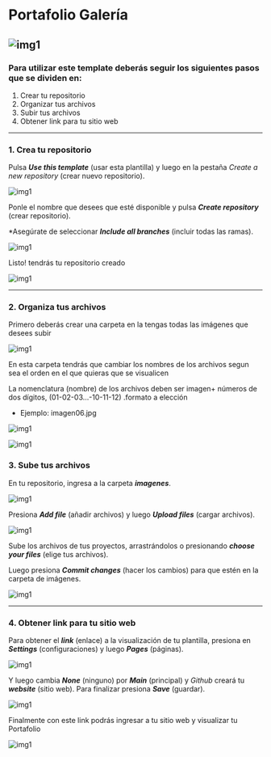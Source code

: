 # Portafolio Galería

![img1](contenidoreadme/img15.jpg)
-----
### Para utilizar este template deberás seguir los siguientes pasos que se dividen en:
1. Crear tu repositorio
2. Organizar tus archivos
3. Subir tus archivos 
4. Obtener link para tu sitio web

-----
### 1. Crea tu repositorio
Pulsa _**Use this template**_ (usar esta plantilla) y luego en la pestaña _Create a new repository_ (crear nuevo repositorio).

![img1](contenidoreadme/img01.jpg)


Ponle el nombre que desees que esté disponible y pulsa _**Create repository**_ (crear repositorio).

\*Asegúrate de seleccionar _**Include all branches**_ (incluir todas las ramas).

![img1](contenidoreadme/img3.jpg)

Listo! tendrás tu repositorio creado

![img1](contenidoreadme/img4.jpg)

-----

### 2. Organiza tus archivos

Primero deberás crear una carpeta en la tengas todas las imágenes que desees subir 

![img1](contenidoreadme/img5.jpg)

En esta carpeta tendrás que cambiar los nombres de los archivos segun sea el orden en el que quieras que se visualicen

La nomenclatura (nombre) de los archivos deben ser imagen+ números de dos dígitos, (01-02-03…-10-11-12) .formato a elección
- Ejemplo: imagen06.jpg

![img1](contenidoreadme/imagenexplicacion.jpg)

![img1](contenidoreadme/img6.jpg)

### 3. Sube tus archivos

En tu repositorio, ingresa a la carpeta _**imagenes**_.

![img1](contenidoreadme/img7.jpg)


Presiona _**Add file**_ (añadir archivos) y luego _**Upload files**_ (cargar archivos).

![img1](contenidoreadme/img8.jpg)


Sube los archivos de tus proyectos, arrastrándolos o presionando _**choose your files**_ (elige tus archivos).

Luego presiona _**Commit changes**_ (hacer los cambios) para que estén en la carpeta de imágenes.

![img1](contenidoreadme/img9.jpg)

-----

### 4. Obtener link para tu sitio web

Para obtener el _**link**_ (enlace) a la visualización de tu plantilla, presiona en _**Settings**_ (configuraciones) y luego _**Pages**_ (páginas).

![img1](contenidoreadme/img12.jpg)

Y luego cambia _**None**_ (ninguno) por _**Main**_ (principal) y _Github_ creará tu _**website**_ (sitio web). Para finalizar presiona _**Save**_ (guardar).

![img1](contenidoreadme/img13.jpg)

Finalmente con este link podrás ingresar a tu sitio web y visualizar tu Portafolio

![img1](contenidoreadme/img14.jpg)

